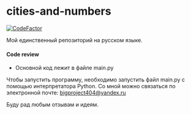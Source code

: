 # cities-and-numbers
[![CodeFactor](https://www.codefactor.io/repository/github/bigproject404/cities-and-numbers/badge/main?s=08e6506c3d546fe906cab2d0e0484189b694a25d)](https://www.codefactor.io/repository/github/bigproject404/cities-and-numbers/overview/main)

Мой единственный репозиторий на русском языке.
#### Code review
 - Основной код лежит в файле main.py

Чтобы запустить программу, необходимо запустить файл main.py с помощью интерпретатора Python.
Со мной можно связаться по электронной почте: bigproject404@yandex.ru

Буду рад любым отзывам и идеям.
